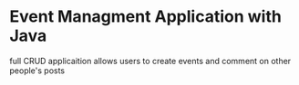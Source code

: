 # Event Managment Application with Java

full CRUD applicaition allows users to create events and comment on other people's posts
